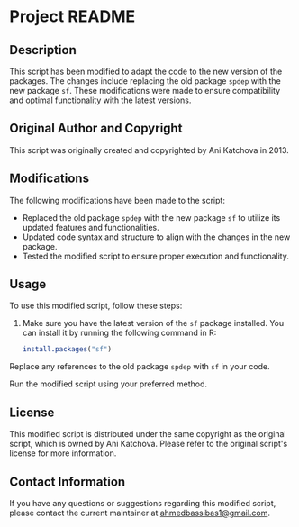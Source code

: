 # Project README

## Description

This script has been modified to adapt the code to the new version of the packages. The changes include replacing the old package `spdep` with the new package `sf`. These modifications were made to ensure compatibility and optimal functionality with the latest versions.

## Original Author and Copyright

This script was originally created and copyrighted by Ani Katchova in 2013.

## Modifications

The following modifications have been made to the script:

- Replaced the old package `spdep` with the new package `sf` to utilize its updated features and functionalities.
- Updated code syntax and structure to align with the changes in the new package.
- Tested the modified script to ensure proper execution and functionality.

## Usage

To use this modified script, follow these steps:

1. Make sure you have the latest version of the `sf` package installed. You can install it by running the following command in R:

   ```R
   install.packages("sf")
   ```
Replace any references to the old package `spdep` with `sf` in your code.

Run the modified script using your preferred method.

## License
This modified script is distributed under the same copyright as the original script, which is owned by Ani Katchova. Please refer to the original script's license for more information.

## Contact Information
If you have any questions or suggestions regarding this modified script, please contact the current maintainer at ahmedbassibas1@gmail.com.
